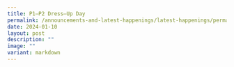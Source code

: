 ```yaml
---
title: P1–P2 Dress–Up Day
permalink: /announcements-and-latest-happenings/latest-happenings/permalink/
date: 2024-01-10
layout: post
description: ""
image: ""
variant: markdown
---
```


